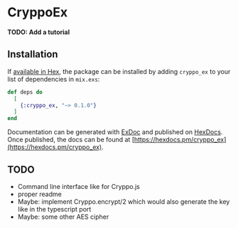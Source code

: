 # CryppoEx

**TODO: Add a tutorial**

## Installation

If [available in Hex](https://hex.pm/docs/publish), the package can be installed
by adding `cryppo_ex` to your list of dependencies in `mix.exs`:

```elixir
def deps do
  [
    {:cryppo_ex, "~> 0.1.0"}
  ]
end
```

Documentation can be generated with [ExDoc](https://github.com/elixir-lang/ex_doc)
and published on [HexDocs](https://hexdocs.pm). Once published, the docs can
be found at [https://hexdocs.pm/cryppo_ex](https://hexdocs.pm/cryppo_ex).


## TODO

* Command line interface like for Cryppo.js
* proper readme
* Maybe: implement Cryppo.encrypt/2 which would also generate the key like in the typescript port
* Maybe: some other AES cipher
